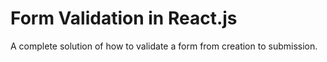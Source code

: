 # Form Validation in React.js

A complete solution of how to validate a form  from creation to submission.

